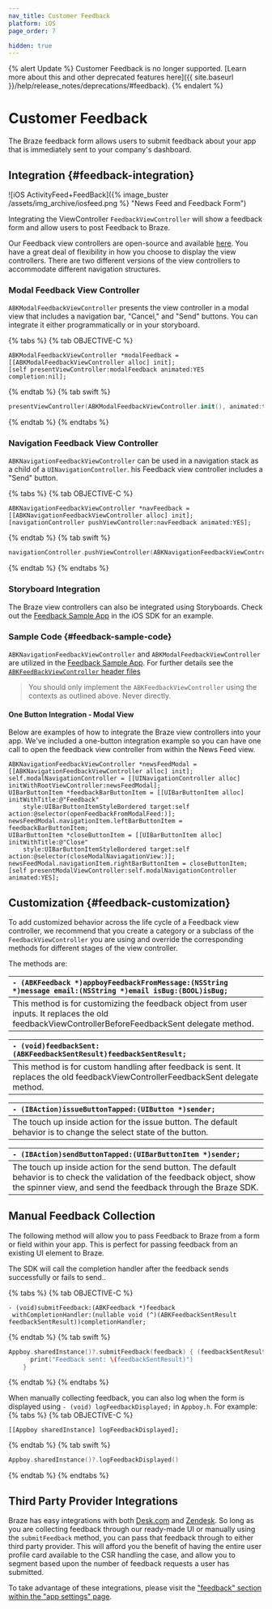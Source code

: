 ```yaml
---
nav_title: Customer Feedback
platform: iOS
page_order: 7

hidden: true
---
```

{% alert Update %}
Customer Feedback is no longer supported. [Learn more about this and other deprecated features here]({{ site.baseurl }}/help/release_notes/deprecations/#feedback).
{% endalert %}

# Customer Feedback

The Braze feedback form allows users to submit feedback about your app that is immediately sent to your company's dashboard.

## Integration {#feedback-integration}

![iOS ActivityFeed+FeedBack]({% image_buster /assets/img_archive/iosfeed.png %} "News Feed and Feedback Form")

Integrating the ViewController `FeedbackViewController` will show a feedback form and allow users to post Feedback to Braze.

Our Feedback view controllers are open-source and available [here][4]. You have a great deal of flexibility in how you choose to display the view controllers. There are two different versions of the view controllers to accommodate different navigation structures.

### Modal Feedback View Controller

`ABKModalFeedbackViewController` presents the view controller in a modal view that includes a navigation bar, "Cancel," and "Send" buttons.
You can integrate it either programmatically or in your storyboard.

{% tabs %}
{% tab OBJECTIVE-C %}

```objc
ABKModalFeedbackViewController *modalFeedback = [[ABKModalFeedbackViewController alloc] init];
[self presentViewController:modalFeedback animated:YES completion:nil];
```

{% endtab %}
{% tab swift %}

```swift
presentViewController(ABKModalFeedbackViewController.init(), animated:true, completion: nil)
```

{% endtab %}
{% endtabs %}

### Navigation Feedback View Controller

`ABKNavigationFeedbackViewController` can be used in a navigation stack as a child of a `UINavigationController`. his Feedback view controller includes a "Send" button.

{% tabs %}
{% tab OBJECTIVE-C %}

```objc
ABKNavigationFeedbackViewController *navFeedback = [[ABKNavigationFeedbackViewController alloc] init];
[navigationController pushViewController:navFeedback animated:YES];
```

{% endtab %}
{% tab swift %}

```swift
navigationController.pushViewController(ABKNavigationFeedbackViewController.init(), animated: true)
```

{% endtab %}
{% endtabs %}

### Storyboard Integration

The Braze view controllers can also be integrated using Storyboards. Check out the [Feedback Sample App][1] in the iOS SDK for an example.

### Sample Code {#feedback-sample-code}

`ABKNavigationFeedbackViewController` and `ABKModalFeedbackViewController` are utilized in the [Feedback Sample App][1]. For further details see the [`ABKFeedBackViewController` header files][11]

>  You should only implement the `ABKFeedbackViewController` using the contexts as outlined above. Never directly.

#### One Button Integration - Modal View

Below are examples of how to integrate the Braze view controllers into your app. We've included a one-button integration example so you can have one call to open the feedback view controller from within the News Feed view.

```objc
ABKNavigationFeedbackViewController *newsFeedModal = [[ABKNavigationFeedbackViewController alloc] init];
self.modalNavigationController = [[UINavigationController alloc] initWithRootViewController:newsFeedModal];
UIBarButtonItem *feedbackBarButtonItem = [[UIBarButtonItem alloc] initWithTitle:@"Feedback"
    style:UIBarButtonItemStyleBordered target:self action:@selector(openFeedbackFromModalFeed:)];
newsFeedModal.navigationItem.leftBarButtonItem = feedbackBarButtonItem;
UIBarButtonItem *closeButtonItem = [[UIBarButtonItem alloc] initWithTitle:@"Close"
    style:UIBarButtonItemStyleBordered target:self action:@selector(closeModalNaviagationView:)];
newsFeedModal.navigationItem.rightBarButtonItem = closeButtonItem;
[self presentModalViewController:self.modalNavigationController animated:YES];
```

## Customization {#feedback-customization}

To add customized behavior across the life cycle of a Feedback view controller, we recommend that you create a category or a subclass of the `FeedbackViewController` you are using and override the corresponding methods for different stages of the view controller.

The methods are:

| `- (ABKFeedback *)appboyFeedbackFromMessage:(NSString *)message email:(NSString *)email isBug:(BOOL)isBug;`|
|:------------------------ |
|  This method is for customizing the feedback object from user inputs. It replaces the old feedbackViewControllerBeforeFeedbackSent delegate method. |

| `- (void)feedbackSent:(ABKFeedbackSentResult)feedbackSentResult;`|
|:------------------------ |
|  This method is for custom handling after feedback is sent. It replaces the old feedbackViewControllerFeedbackSent delegate method. |

| `- (IBAction)issueButtonTapped:(UIButton *)sender;`|
|:------------------------ |
|  The touch up inside action for the issue button. The default behavior is to change the select state of the button. |

| `- (IBAction)sendButtonTapped:(UIBarButtonItem *)sender;`|
|:------------------------ |
|  The touch up inside action for the send button. The default behavior is to check the validation of the feedback object, show the spinner view, and send the feedback through the Braze SDK. |

## Manual Feedback Collection

The following method will allow you to pass Feedback to Braze from a form or field within your app. This is perfect for passing feedback from an existing UI element to Braze.

The SDK will call the completion handler after the feedback sends successfully or fails to send..

{% tabs %}
{% tab OBJECTIVE-C %}

```objc
- (void)submitFeedback:(ABKFeedback *)feedback
 withCompletionHandler:(nullable void (^)(ABKFeedbackSentResult feedbackSentResult))completionHandler;
```

{% endtab %}
{% tab swift %}

```swift
Appboy.sharedInstance()?.submitFeedback(feedback) { (feedbackSentResult) in
      print("Feedback sent: \(feedbackSentResult)")
    }
```

{% endtab %}
{% endtabs %}

When manually collecting feedback, you can also log when the form is displayed using `- (void) logFeedbackDisplayed;` in `Appboy.h`. For example:
{% tabs %}
{% tab OBJECTIVE-C %}

```objc
[[Appboy sharedInstance] logFeedbackDisplayed];
```

{% endtab %}
{% tab swift %}

```swift
Appboy.sharedInstance()?.logFeedbackDisplayed()
```

{% endtab %}
{% endtabs %}

## Third Party Provider Integrations

Braze has easy integrations with both [Desk.com][13] and [Zendesk][14]. So long as you are collecting feedback through our ready-made UI or manually using the `submitFeedback` method, you can pass that feedback through to either third party provider. This will afford you the benefit of having the entire user profile card available to the CSR handling the case, and allow you to segment based upon the number of feedback requests a user has submitted.

To take advantage of these integrations, please visit the ["feedback" section within the "app settings" page][15].

[1]: https://github.com/Appboy/appboy-ios-sdk/tree/master/Samples/Feedback/AppboyFeedbackSample/AppboyFeedbackSample
[4]: https://github.com/Appboy/appboy-ios-sdk/tree/master/AppboyUI/ABKFeedbackViewController/FeedbackViewController
[5]: https://github.com/Appboy/appboy-ios-sdk/tree/master/Samples/Feedback/AppboyFeedbackSample/AppboyFeedbackSample/CustomAppboyFeedbackViewController.m
[11]: https://github.com/Appboy/appboy-ios-sdk/blob/master/AppboyUI/ABKFeedbackViewController/FeedbackViewController/ABKFeedbackViewController.h
[13]: http://www.desk.com
[14]: http://www.zendesk.com
[15]: https://dashboard-01.braze.com/app_settings/app_settings/feedback/
